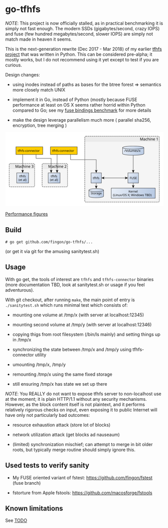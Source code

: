 go-tfhfs
========

*NOTE*: This project is now officially stalled, as in practical
 benchmarking it is simply not fast enough. The modern SSDs
 (gigabytes/second, crazy IOPS) and fuse (few hundred megabytes/second,
 slower IOPS) are simply not match made in heaven it seems.

This is the next-generation rewrite (Dec 2017 - Mar 2018) of my earlier
[tfhfs project](https://github.com/fingon/tfhfs) that was written in
Python. This can be considered pre-alpha; it mostly works, but I do not
recommend using it yet except to test if you are curious.

Design changes:

* using inodes instead of paths as bases for the btree forest => semantics
more closely match UNIX

* implement it in Go, instead of Python (mostly because FUSE performance at
  least on OS X seems rather horrid within Python compared to Go; see my
  [fuse bindings benchmark](https://github.com/fingon/fuse-binding-test)
  for more details

* make the design leverage parallelism much more ( parallel sha256,
  encryption, tree merging )

![Current components](doc/overview.svg)

[Performance figures](perf.md)

Build
-----

```
# go get github.com/fingon/go-tfhfs/...
```

(or get it via git for the amusing sanitytest.sh)

Usage
-----

With go get, the tools of interest are `tfhfs` and `tfhfs-connector`
binaries (more documentation TBD, look at sanitytest.sh or usage if you
feel adventurous).

With git checkout, after running `make`, the main point of entry is
`./sanitytest.sh` which runs minimal test which consists of:

* mounting one volume at /tmp/x (with server at localhost:12345)

* mounting second volume at /tmp/y (with server at localhost:12346)

* copying thigs from root filesystem (/bin/ls mainly) and setting things up
in /tmp/x

* synchronizing the state between /tmp/x and /tmp/y using tfhfs-connector
utility

* umounting /tmp/x, /tmp/y

* remounting /tmp/x using the same fixed storage

* still ensuring /tmp/x has state we set up there

*NOTE*: You REALLY do not want to expose tfhfs server to non-localhost use
at the moment; it is plain HTTP/1.1 without any security
mechanisms. However, as the block content itself is not plaintext, and it
performs relatively rigorous checks on input, even exposing it to public
Internet will have only not particularly bad outcomes:

* resource exhaustion attack (store lot of blocks)

* network utilization attack (get blocks ad nauseaum)

* (limited) synchronization mischief; can attempt to merge in bit older
roots, but typically merge routine should simply ignore this.


Used tests to verify sanity
---------------------------

- My FUSE oriented variant of fstest: https://github.com/fingon/fstest (fuse
branch)

- fstorture from Apple fstools: https://github.com/macosforge/fstools

Known limitations
-----------------

See [TODO](TODO.md)
